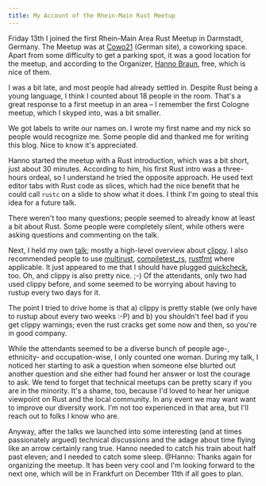 ```yaml
---
title: My Account of the Rhein-Main Rust Meetup
---
```


Friday 13th I joined the first Rhein-Main Area Rust Meetup in Darmstadt, 
Germany. The Meetup was at [Cowo21](http://cowo21.de) (German site), a coworking 
space. Apart from some difficulty to get a parking spot, it was a good location 
for the meetup, and according to the Organizer, 
[Hanno Braun](http://hannobraun.de), free, which is nice of them.

I was a bit late, and most people had already settled in. Despite Rust being a 
young language, I think I counted about 18 people in the room. That's a great 
response to a first meetup in an area – I remember the first Cologne meetup, 
which I skyped into, was a bit smaller.

We got labels to write our names on. I wrote my first name and my nick so
people would recognize me. Some people did and thanked me for writing this 
blog. Nice to know it's appreciated.

Hanno started the meetup with a Rust introduction, which was a bit short, just 
about 30 minutes. According to him, his first Rust intro was a three-hours 
ordeal, so I understand he tried the opposite approach. He used text editor 
tabs with Rust code as slices, which had the nice benefit that he could call 
`rustc` on a slide to show what it does. I think I'm going to steal this idea 
for a future talk.

There weren't too many questions; people seemed to already know at least a bit 
about Rust. Some people were completely silent, while others were asking 
questions and commenting on the talk.

Next, I held my own [talk](/talks/clippy.html); mostly a high-level overview 
about [clippy](https://github.com/Manishearth/rust-clippy). I also recommended 
people to use [multirust](https://github.com/brson/multirust), 
[compiletest_rs](https://crates.io/crates/compiletest_rs),
[rustfmt](https://github.com/rust-lang-nursery/rustfmt) 
where applicable. It just appeared to me that I should have plugged 
[quickcheck](https://github.com/BurntSushi/quickcheck), too. Oh, and clippy is 
also pretty nice. ;-) Of the attendants, only two had used clippy before, and
some seemed to be worrying about having to rustup every two days for it.

The point I tried to drive home is that a) clippy is pretty stable (we only 
have to rustup about every two weeks :-P) and b) you shouldn't feel bad if you 
get clippy warnings; even the rust cracks get some now and then, so you're in 
good company.

While the attendants seemed to be a diverse bunch of people age-, ethnicity- 
and occupation-wise, I only counted one woman. During my talk, I noticed her 
starting to ask a question when someone else blurted out another question and 
she either had found her answer or lost the courage to ask. We tend to forget 
that technical meetups can be pretty scary if you are in the minority. It's a 
shame, too, because I'd loved to hear her unique viewpoint on Rust and the 
local community. In any event we may want want to improve our diversity work. 
I'm not too experienced in that area, but I'll reach out to folks I know who 
are.

Anyway, after the talks we launched into some interesting (and at times 
passionately argued) technical discussions and the adage about time flying like
an arrow certainly rang true. Hanno needed to catch his train about half past
eleven; and I needed to catch some sleep. @Hanno: Thanks again for organizing
the meetup. It has been very cool and I'm looking forward to the next one,
which will be in Frankfurt on December 11th if all goes to plan.
